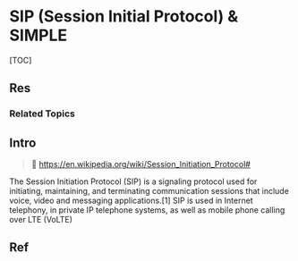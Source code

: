 # SIP (Session Initial Protocol) & SIMPLE

[TOC]



## Res
### Related Topics



## Intro
> 🔗 https://en.wikipedia.org/wiki/Session_Initiation_Protocol#

The Session Initiation Protocol (SIP) is a signaling protocol used for initiating, maintaining, and terminating communication sessions that include voice, video and messaging applications.[1] SIP is used in Internet telephony, in private IP telephone systems, as well as mobile phone calling over LTE (VoLTE)



## Ref

